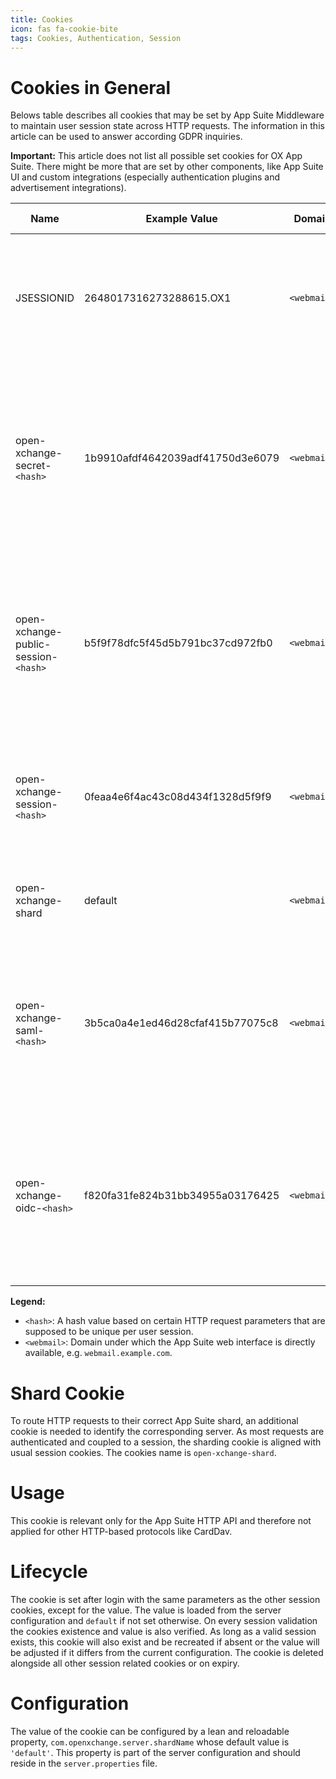 ```yaml
---
title: Cookies
icon: fas fa-cookie-bite
tags: Cookies, Authentication, Session
---
```


# Cookies in General

Belows table describes all cookies that may be set by App Suite Middleware to
maintain user session state across HTTP requests. The information in this article
can be used to answer according GDPR inquiries.

**Important:** This article does not list all possible set cookies for OX App
Suite. There might be more that are set by other components, like App Suite UI
and custom integrations (especially authentication plugins and advertisement
integrations).

| Name                               | Example Value                    | Domain    | Path | Lifetime     | Secure? | HTTP only? | Description                                                                                                                                                           | Contains PII? |
|------------------------------------|----------------------------------|-----------|------|--------------|:-------:|:----------:|-----------------------------------------------------------------------------------------------------------------------------------------------------------------------|---------------|
| JSESSIONID                         | 2648017316273288615.OX1          | `<webmail>` | /    | user session |   yes   |     yes    | Identifies the target node in an application cluster and the according HTTP session therein.                                                                          |       no      |
| open-xchange-secret-`<hash>`         | 1b9910afdf4642039adf41750d3e6079 | `<webmail>` | /    | user session |   yes   |     yes    | Identifies a user session within an application cluster. Is not alone sufficient to perform requests, it always needs a session ID as part of the request parameters. |       no      |
| open-xchange-public-session-`<hash>` | b5f9f78dfc5f45d5b791bc37cd972fb0 | `<webmail>` | /    | user session |   yes   |     yes    | Identifies a user session within an application cluster. Grants access to a limited set of resources without a session ID as part of the request parameters.          |       no      |
| open-xchange-session-`<hash>`        | 0feaa4e6f4ac43c08d434f1328d5f9f9 | `<webmail>` | /    | user session |   yes   |     yes    | Contains a session ID that is used to re-establish an existing session as part of the auto-login mechanism.                                                           |       no      |
| open-xchange-shard                 | default                          | `<webmail>` | /    | user session |   yes   |     yes    | Identifies an application cluster in a potentially multi-shard environment.                                                                                           |       no      |
| open-xchange-saml-`<hash>`           | 3b5ca0a4e1ed46d28cfaf415b77075c8 | `<webmail>` | /    | user session |   yes   |     yes    | Contains a session lookup key that is used to re-establish an existing session as part of the auto-login mechanism for SAML SSO.                                      |       no      |
| open-xchange-oidc-`<hash>`           | f820fa31fe824b31bb34955a03176425 | `<webmail>` | /    | user session |   yes   |     yes    | Contains a session lookup key that is used to re-establish an existing session as part of the auto-login mechanism for OpenID Connect SSO.                            |       no      |

**Legend:**

 * `<hash>`: A hash value based on certain HTTP request parameters that are supposed to be unique per user session.
 * `<webmail>`: Domain under which the App Suite web interface is directly available, e.g. `webmail.example.com`.


# Shard Cookie
To route HTTP requests to their correct App Suite shard, an additional cookie is needed to identify the corresponding server. As most requests are authenticated and coupled to a session, the sharding cookie is aligned with usual session cookies. The cookies name is `open-xchange-shard`.

# Usage
This cookie is relevant only for the App Suite HTTP API and therefore not applied for other HTTP-based protocols like CardDav.

# Lifecycle
The cookie is set after login with the same parameters as the other session cookies, except for the value. The value is loaded from the server configuration and `default` if not set otherwise. On every session validation the cookies existence and value is also verified. As long as a valid session exists, this cookie will also exist and be recreated if absent or the value will be adjusted if it differs from the current configuration. The cookie is deleted alongside all other session related cookies or on expiry.

# Configuration
The value of the cookie can be configured by a lean and reloadable property, `com.openxchange.server.shardName` whose default value is `'default'`. This property is part of the server configuration and should reside in the `server.properties` file.